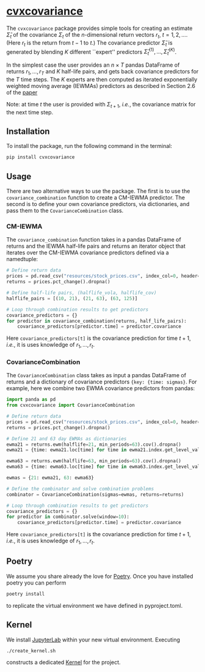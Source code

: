 # [cvxcovariance](http://www.cvxgrp.org/cov_pred_finance)

The `cvxcovariance` package
provides simple tools for creating an estimate $\hat\Sigma_t$ of the covariance $\Sigma_t$ of the $n$-dimensional return vectors $r_t$, $t=1,2,\ldots$. (Here $r_t$ is the return from $t-1$ to $t$.) The covariance predictor $\hat\Sigma_t$ is generated by blending $K$ different ``expert'' predictors $\hat\Sigma_t^{(1)},\ldots,\hat\Sigma_t^{(K)}$.

In the simplest case the user provides an $n\times T$ pandas DataFrame
of returns $r_1,\ldots,r_T$ and $K$ half-life pairs, and gets back covariance predictors for the $T$ time
steps. The $K$ experts are then computed as iterated exponentially weighted moving average (IEWMAs) predictors as described in Section 2.6 of the [paper](https://web.stanford.edu/~boyd/papers/pdf/cov_pred_finance.pdf)


Note: at time $t$ the user is provided with $\Sigma_{t+1}$,
$\textit{i.e.}$, the covariance matrix for the next time step.

## Installation
To install the package, run the following command in the terminal:

```bash
pip install cvxcovariance
```

## Usage
There are two alternative ways to use the package. The first is to use the
`covariance_combination`
 function to create a CM-IEWMA predictor. The
second is to define your own covariance predictors, via dictionaries, and pass
them to the `CovarianceCombination` class.

### CM-IEWMA
The `covariance_combination` function takes in a pandas DataFrame of
returns and the IEWMA half-life pairs and returns an iterator object that
iterates over the CM-IEWMA covariance predictors defined via a namedtuple:
    
```python
# Define return data
prices = pd.read_csv("resources/stock_prices.csv", index_col=0, header=0, parse_dates=True).ffill()
returns = prices.pct_change().dropna()

# Define half-life pairs, (halflife_vola, halflife_cov)
halflife_pairs = [(10, 21), (21, 63), (63, 125)]

# Loop through combination results to get predictors
covariance_predictors = {}
for predictor in covariance_combination(returns, half_life_pairs):
    covariance_predictors[predictor.time] = predictor.covariance
```
Here `covariance_predictors[t]` is the covariance prediction for time $t+1$, $\textit{i.e.}$, it is uses knowledge of $r_1,\ldots,r_t$.

### CovarianceCombination
The `CovarianceCombination` class takes as input a pandas DataFrame of
returns and a dictionary of covariance predictors `{key: {time:
sigmas}`. For example, here we combine two EWMA covariance predictors from pandas:

```python
import panda as pd
from cvxcovariance import CovarianceCombination

# Define return data
prices = pd.read_csv("resources/stock_prices.csv", index_col=0, header=0, parse_dates=True).ffill()
returns = prices.pct_change().dropna()

# Define 21 and 63 day EWMAs as dictionaries
ewma21 = returns.ewm(halflife=21, min_periods=63).cov().dropna()
ewma21 = {time: ewma21.loc[time] for time in ewma21.index.get_level_values(0).unique()}

ewma63 = returns.ewm(halflife=63, min_periods=63).cov().dropna()
ewma63 = {time: ewma63.loc[time] for time in ewma63.index.get_level_values(0).unique()}

ewmas = {21: ewma21, 63: ewma63}

# Define the combinator and solve combination problems
combinator = CovarianceCombination(sigmas=ewmas, returns=returns)

# Loop through combination results to get predictors
covariance_predictors = {}
for predictor in combinator.solve(window=10):
    covariance_predictors[predictor.time] = predictor.covariance
```
Here `covariance_predictors[t]` is the covariance prediction for time $t+1$, $\textit{i.e.}$, it is uses knowledge of $r_1,\ldots,r_t$.

## Poetry

We assume you share already the love for [Poetry](https://python-poetry.org).
Once you have installed poetry you can perform

```bash
poetry install
```

to replicate the virtual environment we have defined in pyproject.toml.

## Kernel

We install [JupyterLab](https://jupyter.org) within your new virtual
environment. Executing

```bash
./create_kernel.sh
```

constructs a dedicated
[Kernel](https://docs.jupyter.org/en/latest/projects/kernels.html) for the
project.


